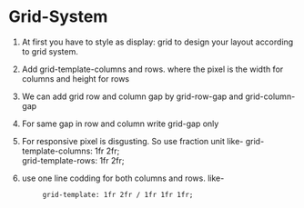 # Grid-System

1. At first you have to style as display: grid to design your layout according to grid system.
2. Add grid-template-columns and rows. where the pixel is the width for columns and height for rows
3. We can add grid row and column gap by grid-row-gap and grid-column-gap
4. For same gap in row and column write grid-gap only
5. For responsive pixel is disgusting. So use fraction unit like-
            grid-template-columns: 1fr 2fr;  
            grid-template-rows: 1fr 2fr;

6. use one line codding for both columns and rows. like-

            grid-template: 1fr 2fr / 1fr 1fr 1fr;
